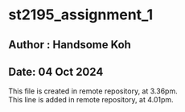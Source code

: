 # st2195_assignment_1

## Author : Handsome Koh
## Date: 04 Oct 2024

This file is created in remote repository, at 3.36pm.<br>
This line is added in remote repository, at 4.01pm. <br>
